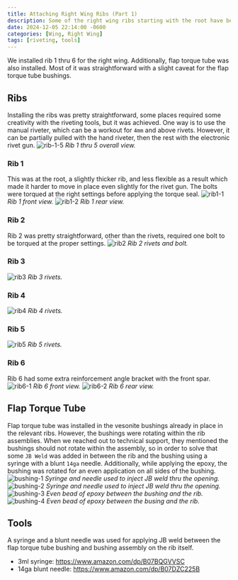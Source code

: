 ```yaml
---
title: Attaching Right Wing Ribs (Part 1)
description: Some of the right wing ribs starting with the root have been attached to the front spar.
date: 2024-12-05 22:14:00 -0600
categories: [Wing, Right Wing]
tags: [riveting, tools]
---
```


We installed rib 1 thru 6 for the right wing. Additionally, flap torque tube was also installed. Most of it was straightforward with a slight caveat for the flap torque tube bushings.

## Ribs
Installing the ribs was pretty straightforward, some places required some creativity with the riveting tools, but it was achieved. One way is to use the manual riveter, which can be a workout for `4mm` and above rivets. However, it can be partially pulled with the hand riveter, then the rest with the electronic rivet gun.
![rib-1-5](/assets/img/posts/wing/right/rib-1-5.jpg)
_Rib 1 thru 5 overall view._

### Rib 1
This was at the root, a slightly thicker rib, and less flexible as a result which made it harder to move in place even slightly for the rivet gun. The bolts were torqued at the right settings before applying the torque seal.
![rib1-1](/assets/img/posts/wing/right/rib1-1.jpg)
_Rib 1 front view._
![rib1-2](/assets/img/posts/wing/right/rib1-2.jpg)
_Rib 1 rear view._

### Rib 2
Rib 2 was pretty straightforward, other than the rivets, required one bolt to be torqued at the proper settings.
![rib2](/assets/img/posts/wing/right/rib2.jpg)
_Rib 2 rivets and bolt._

### Rib 3
![rib3](/assets/img/posts/wing/right/rib3.jpg)
_Rib 3 rivets._

### Rib 4
![rib4](/assets/img/posts/wing/right/rib4.jpg)
_Rib 4 rivets._

### Rib 5
![rib5](/assets/img/posts/wing/right/rib5.jpg)
_Rib 5 rivets._

### Rib 6
Rib 6 had some extra reinforcement angle bracket with the front spar.
![rib6-1](/assets/img/posts/wing/right/rib6-1.jpg)
_Rib 6 front view._
![rib6-2](/assets/img/posts/wing/right/rib6-2.jpg)
_Rib 6 rear view._

## Flap Torque Tube
Flap torque tube was installed in the vesonite bushings already in place in the relevant ribs. However, the bushings were rotating within the rib assemblies. When we reached out to technical support, they mentioned the bushings should not rotate within the assembly, so in order to solve that some `JB Weld` was added in between the rib and the bushing using a syringe with a blunt `14ga` needle. Additionally, while applying the epoxy, the bushing was rotated for an even application on all sides of the bushing.
![bushing-1](/assets/img/posts/wing/right/flap-bushing-1.jpg)
_Syringe and needle used to inject JB weld thru the opening._
![bushing-2](/assets/img/posts/wing/right/flap-bushing-2.jpg)
_Syringe and needle used to inject JB weld thru the opening._
![bushing-3](/assets/img/posts/wing/right/flap-bushing-3.jpg)
_Even bead of epoxy between the bushing and the rib._
![bushing-4](/assets/img/posts/wing/right/flap-bushing-4.jpg)
_Even bead of epoxy between the busing and the rib._

## Tools
A syringe and a blunt needle was used for applying JB weld between the flap torque tube bushing and bushing assembly on the rib itself.
* 3ml syringe: https://www.amazon.com/dp/B07BQGVVSC
* 14ga blunt needle: https://www.amazon.com/dp/B07DZC225B
